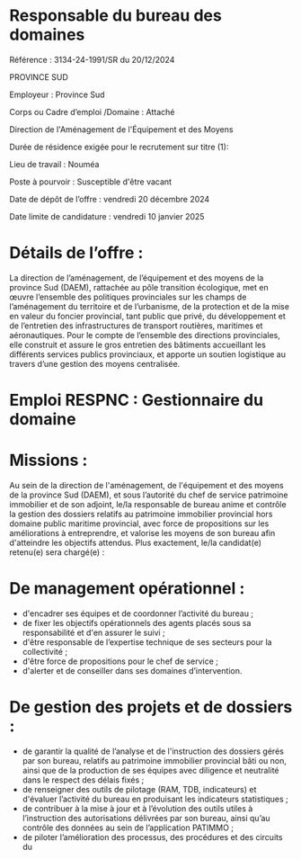 # Responsable du bureau des domaines

Référence : 3134-24-1991/SR du 20/12/2024

PROVINCE SUD

Employeur : Province Sud

Corps ou Cadre d’emploi /Domaine : Attaché

Direction de l'Aménagement de l'Équipement et des Moyens

Durée de résidence exigée pour le recrutement sur titre (1):

Lieu de travail : Nouméa

Poste à pourvoir : Susceptible d'être vacant

Date de dépôt de l’offre : vendredi 20 décembre 2024

Date limite de candidature : vendredi 10 janvier 2025

# Détails de l’offre :

La direction de l’aménagement, de l’équipement et des moyens de la province Sud (DAEM), rattachée au pôle transition écologique, met en œuvre l’ensemble des politiques provinciales sur les champs de l’aménagement du territoire et de l’urbanisme, de la protection et de la mise en valeur du foncier provincial, tant public que privé, du développement et de l’entretien des infrastructures de transport routières, maritimes et aéronautiques. Pour le compte de l’ensemble des directions provinciales, elle construit et assure le gros entretien des bâtiments accueillant les différents services publics provinciaux, et apporte un soutien logistique au travers d’une gestion des moyens centralisée.

# Emploi RESPNC : Gestionnaire du domaine

# Missions :

Au sein de la direction de l'aménagement, de l'équipement et des moyens de la province Sud (DAEM), et sous l’autorité du chef de service patrimoine immobilier et de son adjoint, le/la responsable de bureau anime et contrôle la gestion des dossiers relatifs au patrimoine immobilier provincial hors domaine public maritime provincial, avec force de propositions sur les améliorations à entreprendre, et valorise les moyens de son bureau afin d'atteindre les objectifs attendus. Plus exactement, le/la candidat(e) retenu(e) sera chargé(e) :

# De management opérationnel :

- d'encadrer ses équipes et de coordonner l’activité du bureau ;
- de fixer les objectifs opérationnels des agents placés sous sa responsabilité et d'en assurer le suivi ;
- d'être responsable de l’expertise technique de ses secteurs pour la collectivité ;
- d'être force de propositions pour le chef de service ;
- d'alerter et de conseiller dans ses domaines d’intervention.

# De gestion des projets et de dossiers :

- de garantir la qualité de l’analyse et de l'instruction des dossiers gérés par son bureau, relatifs au patrimoine immobilier provincial bâti ou non, ainsi que de la production de ses équipes avec diligence et neutralité dans le respect des délais fixés ;
- de renseigner des outils de pilotage (RAM, TDB, indicateurs) et d'évaluer l’activité du bureau en produisant les indicateurs statistiques ;
- de contribuer à la mise à jour et à l’évolution des outils utiles à l’instruction des autorisations délivrées par son bureau, ainsi qu’au contrôle des données au sein de l’application PATIMMO ;
- de piloter l’amélioration des processus, des procédures et des circuits du